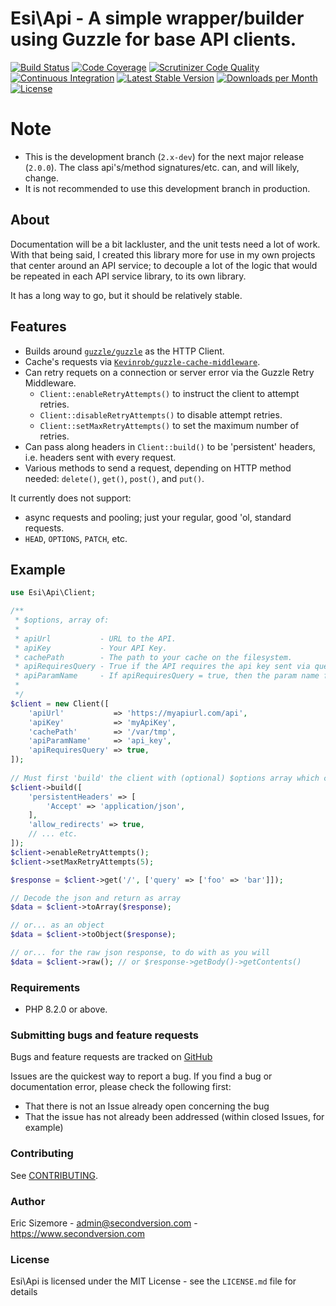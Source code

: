Esi\Api - A simple wrapper/builder using Guzzle for base API clients.
=====================================================================

[![Build Status](https://scrutinizer-ci.com/g/ericsizemore/api/badges/build.png?b=main)](https://scrutinizer-ci.com/g/ericsizemore/api/build-status/main)
[![Code Coverage](https://scrutinizer-ci.com/g/ericsizemore/api/badges/coverage.png?b=main)](https://scrutinizer-ci.com/g/ericsizemore/api/?branch=main)
[![Scrutinizer Code Quality](https://scrutinizer-ci.com/g/ericsizemore/api/badges/quality-score.png?b=main)](https://scrutinizer-ci.com/g/ericsizemore/api/?branch=main)
[![Continuous Integration](https://github.com/ericsizemore/api/actions/workflows/continuous-integration.yml/badge.svg?branch=main)](https://github.com/ericsizemore/api/actions/workflows/continuous-integration.yml)
[![Latest Stable Version](https://img.shields.io/packagist/v/esi/api.svg)](https://packagist.org/packages/esi/api)
[![Downloads per Month](https://img.shields.io/packagist/dm/esi/api.svg)](https://packagist.org/packages/esi/api)
[![License](https://img.shields.io/packagist/l/esi/api.svg)](https://packagist.org/packages/esi/api)

# Note

* This is the development branch (`2.x-dev`) for the next major release (`2.0.0`). The class api's/method signatures/etc. can, and will likely, change.
* It is not recommended to use this development branch in production.

## About

Documentation will be a bit lackluster, and the unit tests need a lot of work. With that being said, I created this library more for use in my own projects that center around an API service; to decouple a lot of the logic that would be repeated in each API service library, to its own library.

It has a long way to go, but it should be relatively stable.

## Features

* Builds around [`guzzle/guzzle`](https://github.com/guzzle/guzzle) as the HTTP Client.
* Cache's requests via [`Kevinrob/guzzle-cache-middleware`](https://github.com/Kevinrob/guzzle-cache-middleware).
* Can retry requets on a connection or server error via the Guzzle Retry Middleware.
  * `Client::enableRetryAttempts()` to instruct the client to attempt retries.
  * `Client::disableRetryAttempts()` to disable attempt retries.
  * `Client::setMaxRetryAttempts()` to set the maximum number of retries.
* Can pass along headers in `Client::build()` to be 'persistent' headers, i.e. headers sent with every request.
* Various methods to send a request, depending on HTTP method needed: `delete()`, `get()`, `post()`, and `put()`.

It currently does not support:
  * async requests and pooling; just your regular, good 'ol, standard requests.
  * `HEAD`, `OPTIONS`, `PATCH`, etc.


## Example
```php
use Esi\Api\Client;

/**
 * $options, array of:
 *
 * apiUrl           - URL to the API.
 * apiKey           - Your API Key.
 * cachePath        - The path to your cache on the filesystem.
 * apiRequiresQuery - True if the API requires the api key sent via query/query string, false otherwise.
 * apiParamName     - If apiRequiresQuery = true, then the param name for the api key. E.g.: api_key
 *
 */
$client = new Client([
    'apiUrl'           => 'https://myapiurl.com/api',
    'apiKey'           => 'myApiKey',
    'cachePath'        => '/var/tmp',
    'apiParamName'     => 'api_key',
    'apiRequiresQuery' => true,
]);
        
// Must first 'build' the client with (optional) $options array which can include any valid Guzzle option.
$client->build([
    'persistentHeaders' => [
        'Accept' => 'application/json',
    ],
    'allow_redirects' => true,
    // ... etc.
]);
$client->enableRetryAttempts();
$client->setMaxRetryAttempts(5);

$response = $client->get('/', ['query' => ['foo' => 'bar']]);

// Decode the json and return as array
$data = $client->toArray($response);

// or... as an object
$data = $client->toObject($response);

// or... for the raw json response, to do with as you will
$data = $client->raw(); // or $response->getBody()->getContents()

```

### Requirements

- PHP 8.2.0 or above.

### Submitting bugs and feature requests

Bugs and feature requests are tracked on [GitHub](https://github.com/ericsizemore/api/issues)

Issues are the quickest way to report a bug. If you find a bug or documentation error, please check the following first:

* That there is not an Issue already open concerning the bug
* That the issue has not already been addressed (within closed Issues, for example)

### Contributing

See [CONTRIBUTING](CONTRIBUTING.md).

### Author

Eric Sizemore - <admin@secondversion.com> - <https://www.secondversion.com>

### License

Esi\Api is licensed under the MIT License - see the `LICENSE.md` file for details

